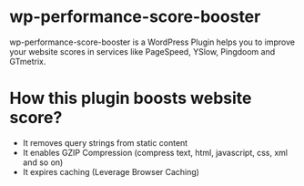 wp-performance-score-booster
============================

wp-performance-score-booster is a WordPress Plugin helps you to improve your website scores in services like PageSpeed, YSlow, Pingdoom and GTmetrix.

How this plugin boosts website score?
=========================
- It removes query strings from static content
- It enables GZIP Compression (compress text, html, javascript, css, xml and so on)
- It expires caching (Leverage Browser Caching)
